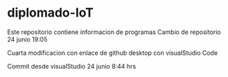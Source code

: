 # diplomado-IoT
Este repositorio contiene informacion de programas
Cambio de repositorio 24 junio 19:05

Cuarta modificacion con enlace de github desktop con visualStudio Code 

Commit desde visualStudio 24 junio 8:44 hrs
